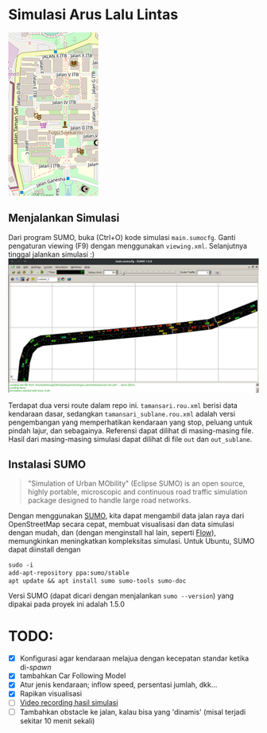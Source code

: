 # Simulasi Arus Lalu Lintas

![taman sari](map.png)


## Menjalankan Simulasi
Dari program SUMO, buka (Ctrl+O) kode simulasi `main.sumocfg`. Ganti pengaturan viewing (F9) dengan menggunakan `viewing.xml`. Selanjutnya tinggal jalankan simulasi :)
![simulasi](screenshot.png)

Terdapat dua versi route dalam repo ini. `tamansari.rou.xml` berisi data kendaraan dasar, sedangkan `tamansari_sublane.rou.xml` adalah versi pengembangan yang memperhatikan kendaraan yang stop, peluang untuk pindah lajur, dan sebagainya. Referensi dapat dilihat di masing-masing file. Hasil dari masing-masing simulasi dapat dilihat di file `out` dan `out_sublane`.

## Instalasi SUMO
> "Simulation of Urban MObility" (Eclipse SUMO) is an open source, highly portable, microscopic and continuous road traffic simulation package designed to handle large road networks.

Dengan menggunakan [SUMO](https://sumo.dlr.de/docs/), kita dapat mengambil data jalan raya dari OpenStreetMap secara cepat, membuat visualisasi dan data simulasi dengan mudah, dan (dengan menginstall hal lain, seperti [Flow](https://github.com/flow-project/flow)), memungkinkan meningkatkan kompleksitas simulasi. Untuk Ubuntu, SUMO dapat diinstall dengan
```
sudo -i
add-apt-repository ppa:sumo/stable
apt update && apt install sumo sumo-tools sumo-doc
```
Versi SUMO (dapat dicari dengan menjalankan `sumo --version`) yang dipakai pada proyek ini adalah 1.5.0


# TODO:
- [x] Konfigurasi agar kendaraan melajua dengan kecepatan standar ketika di-*spawn*
- [x] tambahkan Car Following Model
- [x] Atur jenis kendaraan; inflow speed, persentasi jumlah, dkk...
- [x] Rapikan visualisasi
- [ ] [Video recording hasil simulasi](https://sourceforge.net/p/sumo/mailman/message/27903061/)
- [ ] Tambahkan obstacle ke jalan, kalau bisa yang 'dinamis' (misal terjadi sekitar 10 menit sekali)
